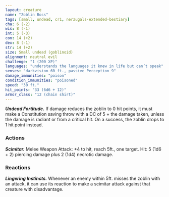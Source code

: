 ```yaml
---
layout: creature
name: "Zoblin Boss"
tags: [small, undead, cr1, nerzugals-extended-bestiary]
cha: 6 (-2)
wis: 8 (-1)
int: 5 (-3)
con: 14 (+2)
dex: 8 (-1)
str: 14 (+2)
size: Small undead (goblinoid)
alignment: neutral evil
challenge: "1 (200 XP)"
languages: "understands the languages it knew in life but can’t speak"
senses: "darkvision 60 ft., passive Perception 9"
damage_immunities: "poison"
condition_immunities: "poisoned"
speed: "30 ft."
hit_points: "33 (6d6 + 12)"
armor_class: "12 (chain shirt)"
---
```


***Undead Fortitude.*** If damage reduces the zoblin to 0 hit
points, it must make a Constitution saving throw with a
DC of 5 + the damage taken, unless the damage is
radiant or from a critical hit. On a success, the zoblin
drops to 1 hit point instead.

### Actions

***Scimitar.*** Melee Weapon Attack: +4 to hit, reach 5ft.,
one target. Hit: 5 (1d6 + 2) piercing damage plus 2
(1d4) necrotic damage.

### Reactions

***Lingering Instincts.*** Whenever an enemy within 5ft.
misses the zoblin with an attack, it can use its reaction
to make a scimitar attack against that creature with
disadvantage.
